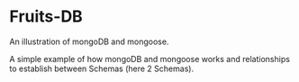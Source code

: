 # Fruits-DB
An illustration of mongoDB and mongoose.

A simple example of how mongoDB and mongoose works and relationships to establish between Schemas (here 2 Schemas).

